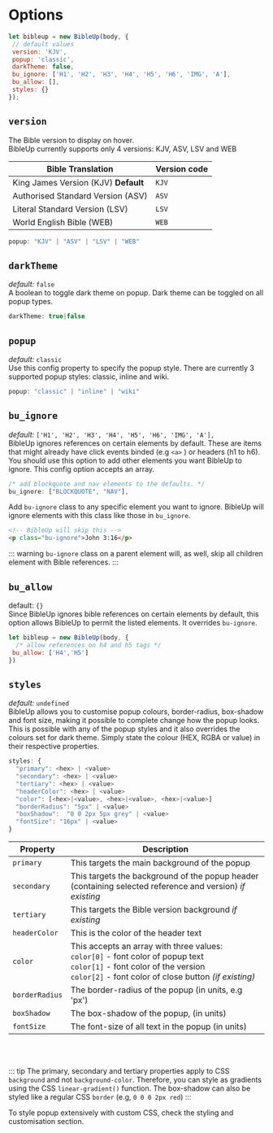 # Options

```js
let bibleup = new BibleUp(body, {
 // default values
 version: 'KJV',
 popup: 'classic',
 darkTheme: false,
 bu_ignore: ['H1', 'H2', 'H3', 'H4', 'H5', 'H6', 'IMG', 'A'],
 bu_allow: [],
 styles: {}
});
```

## `version`

The Bible version to display on hover.<br> BibleUp currently supports only 4 versions: KJV, ASV, LSV and WEB

| Bible Translation                    | Version code |
| ------------------------------------ | ------------ |
| King James Version (KJV) **Default** | `KJV`        |
| Authorised Standard Version (ASV)    | `ASV`        |
| Literal Standard Version (LSV)       | `LSV`        |
| World English Bible (WEB)            | `WEB`        |

```js
popup: "KJV" | "ASV" | "LSV" | "WEB"
```

## `darkTheme`

_default:_ `false` <br>
A boolean to toggle dark theme on popup. Dark theme can be toggled on all popup types.

```js
darkTheme: true|false
```

## `popup`

_default:_ `classic` <br>
Use this config property to specify the popup style. There are currently 3 supported popup styles: classic, inline and wiki.

```js
popup: "classic" | "inline" | "wiki"
```

## `bu_ignore`

_default:_ `['H1', 'H2', 'H3', 'H4', 'H5', 'H6', 'IMG', 'A'],` <br>
BibleUp ignores references on certain elements by default. These are items that might already have click events binded (e.g `<a>` ) or headers (h1 to h6). You should use this option to add other elements you want BibleUp to ignore. This config option accepts an array.

```js
/* add blockquote and nav elements to the defaults. */
bu_ignore: ["BLOCKQUOTE", "NAV"],
```

Add `bu-ignore` class to any specific element you want to ignore. BibleUp will ignore elements with this class like those in `bu_ignore`.

```html
<!-- BibleUp will skip this -->
<p class="bu-ignore">John 3:16</p>
```

::: warning
`bu-ignore` class on a parent element will, as well, skip all children element with Bible references.
:::

## `bu_allow`

default: `{}` <br>
Since BibleUp ignores bible references on certain elements by default, this option allows BibleUp to permit the listed elements. It overrides `bu-ignore`.

```js
let bibleup = new BibleUp(body, {
  /* allow references on h4 and h5 tags */
 bu_allow: ['H4','H5']
})
```

## `styles`

_default:_ `undefined` <br>
BibleUp allows you to customise popup colours, border-radius, box-shadow and font size, making it possible to complete change how the popup looks. This is possible with any of the popup styles and it also overrides the colours set for dark theme. Simply state the colour (HEX, RGBA or value) in their respective properties.

```js
styles: {
  "primary": <hex> | <value>
  "secondary": <hex> | <value>
  "tertiary": <hex> | <value>
  "headerColor": <hex> | <value>
  "color": [<hex>|<value>, <hex>|<value>, <hex>|<value>]
  "borderRadius": "5px" | <value>
  "boxShadow":  "0 0 2px 5px grey" | <value>
  "fontSize": "16px" | <value>
}
```

| Property  | Description |
|---|---|
| `primary`  | This targets the main background of the popup |
| `secondary`  | This targets the background of the popup header (containing selected reference and version) *if existing* |
| `tertiary`  | This targets the Bible version background *if existing* |
| `headerColor`  | This is the color of the header text |
| `color`  | This accepts an array with three values:<br>`color[0]` - font color of popup text <br> `color[1]` - font color of the version <br> `color[2]` - font color of close button *(if existing)* |
| `borderRadius`  | The border-radius of the popup (in units, e.g 'px') |
| `boxShadow`  | The box-shadow of the popup, (in units) |
| `fontSize`  | The font-size of all text in the popup (in units) |

<br><br>

::: tip
The primary, secondary and tertiary properties apply to CSS `background` and not `background-color`. Therefore, you can style as gradients using the CSS `linear-gradient()` function. The box-shadow can also be styled like a regular CSS `border` (e.g, `0 0 0 2px red`)
:::

To style popup extensively with custom CSS, check the styling and customisation section.